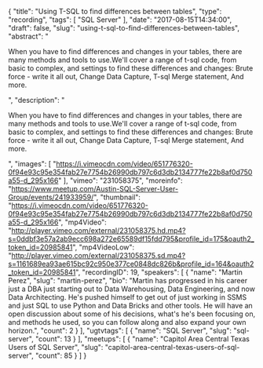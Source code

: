 {
  "title": "Using T-SQL to find differences between tables",
  "type": "recording",
  "tags": [
    "SQL Server"
  ],
  "date": "2017-08-15T14:34:00",
  "draft": false,
  "slug": "using-t-sql-to-find-differences-between-tables",
  "abstract": "<p>When you have to find differences and changes in your tables, there are many methods and tools to use.We'll cover a range of t-sql code, from basic to complex, and settings to find these differences and changes: Brute force - write it all out, Change Data Capture, T-sql Merge statement, And more. </p>",
  "description": "<p>When you have to find differences and changes in your tables, there are many methods and tools to use.We'll cover a range of t-sql code, from basic to complex, and settings to find these differences and changes: Brute force - write it all out, Change Data Capture, T-sql Merge statement, And more. </p>",
  "images": [
    "https://i.vimeocdn.com/video/651776320-0f94e93c95e354fab27e7754b26990db797c6d3db2134777fe22b8af0d750a55-d_295x166"
  ],
  "vimeo": "231058375",
  "moreinfo": "https://www.meetup.com/Austin-SQL-Server-User-Group/events/241933959/",
  "thumbnail": "https://i.vimeocdn.com/video/651776320-0f94e93c95e354fab27e7754b26990db797c6d3db2134777fe22b8af0d750a55-d_295x166",
  "mp4Video": "http://player.vimeo.com/external/231058375.hd.mp4?s=0ddbf3e57a2ab9ecc698a272e65589df15fdd795&profile_id=175&oauth2_token_id=20985841",
  "mp4VideoLow": "http://player.vimeo.com/external/231058375.sd.mp4?s=1161689ea93ae615bc92c950e377ce0848dc826b&profile_id=164&oauth2_token_id=20985841",
  "recordingID": 19,
  "speakers": [
    {
      "name": "Martin Perez",
      "slug": "martin-perez",
      "bio": "Martin has progressed in his career just a DBA just starting out to Data Warehousing, Data Engineering, and now Data Architecting. He's pushed himself to get out of just working in SSMS and just SQL to use Python and Data Bricks and other tools. He will have an open discussion about some of his decisions, what's he's been focusing on, and methods he used, so you can follow along and also expand your own horizon.",
      "count": 2
    }
  ],
  "ugtvtags": [
    {
      "name": "SQL Server",
      "slug": "sql-server",
      "count": 13
    }
  ],
  "meetups": [
    {
      "name": "Capitol Area Central Texas Users of SQL Server",
      "slug": "capitol-area-central-texas-users-of-sql-server",
      "count": 85
    }
  ]
}